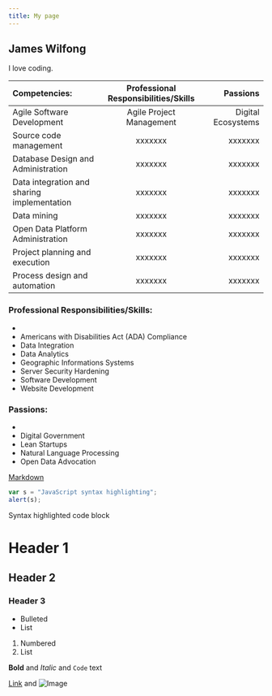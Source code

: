 ```yaml
---
title: My page
---
```

## James Wilfong

I love coding.

| Competencies: | Professional Responsibilities/Skills | Passions |
| :-----------  |:------------------------------------:| --------:|
|  Agile Software Development |  Agile Project Management | Digital Ecosystems|
|  Source code management | xxxxxxx | xxxxxxx|
|  Database Design and Administration | xxxxxxx | xxxxxxx|
|  Data integration and sharing implementation | xxxxxxx | xxxxxxx|
|  Data mining | xxxxxxx | xxxxxxx|
|  Open Data Platform Administration | xxxxxxx | xxxxxxx|
|  Project planning and execution | xxxxxxx | xxxxxxx|
|  Process design and automation | xxxxxxx | xxxxxxx|


### Professional Responsibilities/Skills:
-
- Americans with Disabilities Act (ADA) Compliance
- Data Integration
- Data Analytics
- Geographic Informations Systems
- Server Security Hardening
- Software Development
- Website Development
### Passions:
- 
- Digital Government
- Lean Startups
- Natural Language Processing
- Open Data  Advocation

[Markdown](https://github.com/adam-p/markdown-here/wiki/Markdown-Cheatsheet)

```javascript
var s = "JavaScript syntax highlighting";
alert(s);
```

Syntax highlighted code block

# Header 1
## Header 2
### Header 3

- Bulleted
- List

1. Numbered
2. List

**Bold** and _Italic_ and `Code` text

[Link](url) and ![Image](src)
```


